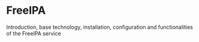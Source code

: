 # FreeIPA
Introduction, base technology, installation, configuration and functionalities of the FreeIPA service
